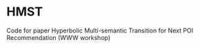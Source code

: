 # HMST
Code for paper Hyperbolic Multi-semantic Transition for Next POI Recommendation (WWW workshop)
